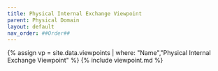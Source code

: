 ```yaml
---
title: Physical Internal Exchange Viewpoint
parent: Physical Domain
layout: default
nav_order: ##Order##
---
```

{% assign vp = site.data.viewpoints | where: "Name","Physical Internal Exchange Viewpoint" %}
{% include viewpoint.md %}